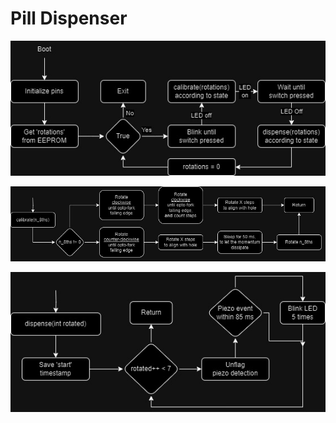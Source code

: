 # Pill Dispenser

![Flow chart of main()](README_assets/PillDispenser_main.jpg "Flow chart of main()")

![Flow chart of main()](README_assets/PillDispenser_calibrate.jpg "Flow chart of calibrate()")

![Flow chart of main()](README_assets/PillDispenser_dispense.jpg "Flow chart of calibrate()")